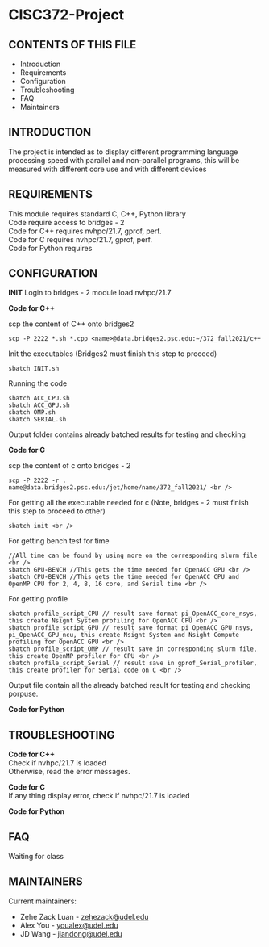 # CISC372-Project

CONTENTS OF THIS FILE
---------------------

 * Introduction
 * Requirements
 * Configuration
 * Troubleshooting
 * FAQ
 * Maintainers

INTRODUCTION
------------

The project is intended as to display different programming language processing speed with parallel and non-parallel programs, this will be measured with different core use and with different devices

REQUIREMENTS
------------

This module requires standard C, C++, Python library <br />
Code require access to bridges - 2 <br />
Code for C++ requires nvhpc/21.7, gprof, perf. <br />
Code for C requires nvhpc/21.7, gprof, perf. <br />
Code for Python requires <br />

CONFIGURATION
-------------

**INIT**
  Login to bridges - 2
  module load nvhpc/21.7

**Code for C++**

scp the content of C++ onto bridges2 <br />
```
scp -P 2222 *.sh *.cpp <name>@data.bridges2.psc.edu:~/372_fall2021/c++
```
Init the executables (Bridges2 must finish this step to proceed) <br />
```
sbatch INIT.sh
```
Running the code
```
sbatch ACC_CPU.sh
sbatch ACC_GPU.sh
sbatch OMP.sh
sbatch SERIAL.sh
```
Output folder contains already batched results for testing and checking <br />

**Code for C <br />**

scp the content of c onto bridges - 2 <br />
```
scp -P 2222 -r . name@data.bridges2.psc.edu:/jet/home/name/372_fall2021/ <br />
```
For getting all the executable needed for c (Note, bridges - 2 must finish this step to proceed to other) <br />
```
sbatch init <br />
```
For getting bench test for time <br />
```
//All time can be found by using more on the corresponding slurm file <br />
sbatch GPU-BENCH //This gets the time needed for OpenACC GPU <br />
sbatch CPU-BENCH //This gets the time needed for OpenACC CPU and OpenMP CPU for 2, 4, 8, 16 core, and Serial time <br />
```
For getting profile <br />
```
sbatch profile_script_CPU // result save format pi_OpenACC_core_nsys, this create Nsignt System profiling for OpenACC CPU <br />
sbatch profile_script_GPU // result save format pi_OpenACC_GPU_nsys, pi_OpenACC_GPU_ncu, this create Nsignt System and Nsight Compute profiling for OpenACC GPU <br />
sbatch profile_script_OMP // result save in corresponding slurm file, this create OpenMP profiler for CPU <br />
sbatch profile_script_Serial // result save in gprof_Serial_profiler, this create profiler for Serial code on C <br />
```
Output file contain all the already batched result for testing and checking porpuse. <br />

**Code for Python**


TROUBLESHOOTING
---------------

**Code for C++<br />**
Check if nvhpc/21.7 is loaded <br />
Otherwise, read the error messages.

**Code for C <br />**
If any thing display error, check if nvhpc/21.7 is loaded <br />

**Code for Python<br />**

FAQ
---

Waiting for class

MAINTAINERS
-----------

Current maintainers:
 * Zehe Zack Luan - zehezack@udel.edu
 * Alex You - youalex@udel.edu
 * JD Wang - jiandong@udel.edu 

